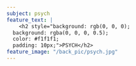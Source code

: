 ```yaml
---
subject: psych
feature_text: |
    <h2 style="background: rgb(0, 0, 0);
  background: rgba(0, 0, 0, 0.5);
  color: #f1f1f1;
  padding: 10px;">PSYCH</h2>
feature_image: "/back_pic/psych.jpg"
---
```

